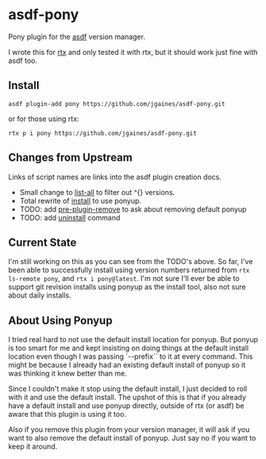 # asdf-pony

Pony plugin for the [asdf](https://github.com/asdf-vm/asdf) version manager.

I wrote this for [rtx](https://github.com/jdxcode/rtx) and only tested it with rtx, but it should work just fine with asdf too.

## Install

```
asdf plugin-add pony https://github.com/jgaines/asdf-pony.git
```

or for those using rtx:

```
rtx p i pony https://github.com/jgaines/asdf-pony.git
```

## Changes from Upstream

Links of script names are links into the asdf plugin creation docs.

* Small change to [list-all](https://asdf-vm.com/plugins/create.html#bin-list-all) to filter out ^{} versions.
* Total rewrite of [install](https://asdf-vm.com/plugins/create.html#bin-install) to use ponyup.
* TODO: add [pre-plugin-remove](https://asdf-vm.com/plugins/create.html#bin-pre-plugin-remove) to ask about removing default ponyup
* TODO: add [uninstall](https://asdf-vm.com/plugins/create.html#bin-uninstall) command

## Current State

I'm still working on this as you can see from the TODO's above.  So far, I've been able to successfully install using version numbers returned from `rtx ls-remote pony`, and `rtx i pony@latest`.  I'm not sure I'll ever be able to support git revision installs using ponyup as the install tool, also not sure about daily installs.

## About Using Ponyup

I tried real hard to not use the default install location for ponyup.  But ponyup is too smart for me and kept insisting on doing things at the default install location even though I was passing `--prefix`` to it at every command.  This might be because I already had an existing default install of ponyup so it was thinking it knew better than me.  

Since I couldn't make it stop using the default install, I just decided to roll with it and use the default install.  The upshot of this is that if you already have a default install and use ponyup directly, outside of rtx (or asdf) be aware that this plugin is using it too.

Also if you remove this plugin from your version manager, it will ask if you want to also remove the default install of ponyup.  Just say no if you want to keep it around.
